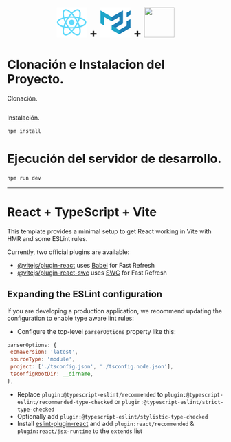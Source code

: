 <div align="center">
    <h1 align="center">
        <img src="https://raw.githubusercontent.com/devicons/devicon/master/icons/react/react-original.svg" width="70" height="70"/> +
        <img src="https://raw.githubusercontent.com/devicons/devicon/master/icons/materialui/materialui-original.svg" width="70" height="70" /> +
        <img src="https://raw.githubusercontent.com/pmndrs/zustand/main/examples/demo/src/resources/bear.png" width="70" height="70"  />
    </h1>
</div>

# Clonación e Instalacion del Proyecto.

Clonación.

```bash

```

Instalación.

```bash
npm install
```

# Ejecución del servidor de desarrollo.

```bash
npm run dev
```

---

# React + TypeScript + Vite

This template provides a minimal setup to get React working in Vite with HMR and
some ESLint rules.

Currently, two official plugins are available:

- [@vitejs/plugin-react](https://github.com/vitejs/vite-plugin-react/blob/main/packages/plugin-react/README.md)
  uses [Babel](https://babeljs.io/) for Fast Refresh
- [@vitejs/plugin-react-swc](https://github.com/vitejs/vite-plugin-react-swc)
  uses [SWC](https://swc.rs/) for Fast Refresh

## Expanding the ESLint configuration

If you are developing a production application, we recommend updating the
configuration to enable type aware lint rules:

- Configure the top-level `parserOptions` property like this:

```js
parserOptions: {
 ecmaVersion: 'latest',
 sourceType: 'module',
 project: ['./tsconfig.json', './tsconfig.node.json'],
 tsconfigRootDir: __dirname,
},
```

- Replace `plugin:@typescript-eslint/recommended` to
  `plugin:@typescript-eslint/recommended-type-checked` or
  `plugin:@typescript-eslint/strict-type-checked`
- Optionally add `plugin:@typescript-eslint/stylistic-type-checked`
- Install
  [eslint-plugin-react](https://github.com/jsx-eslint/eslint-plugin-react) and
  add `plugin:react/recommended` & `plugin:react/jsx-runtime` to the `extends`
  list
